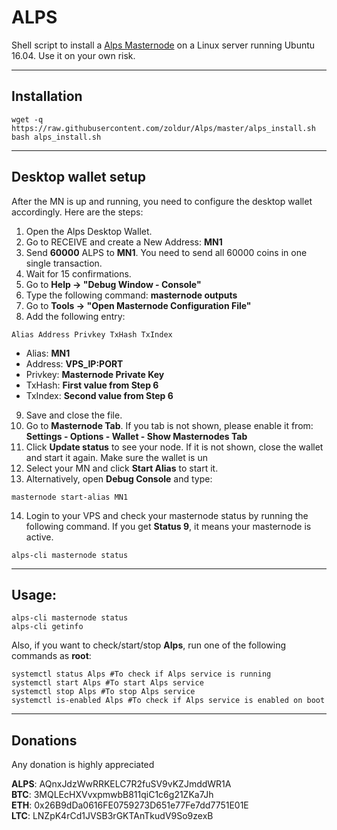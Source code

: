 # ALPS
Shell script to install a [Alps Masternode](https://alpenschilling.cash/) on a Linux server running Ubuntu 16.04. Use it on your own risk.
***

## Installation
```
wget -q https://raw.githubusercontent.com/zoldur/Alps/master/alps_install.sh
bash alps_install.sh
```
***

## Desktop wallet setup  

After the MN is up and running, you need to configure the desktop wallet accordingly. Here are the steps:  
1. Open the Alps Desktop Wallet.  
2. Go to RECEIVE and create a New Address: **MN1**  
3. Send **60000** ALPS to **MN1**. You need to send all 60000 coins in one single transaction.
4. Wait for 15 confirmations.  
5. Go to **Help -> "Debug Window - Console"**  
6. Type the following command: **masternode outputs** 
7. Go to  **Tools -> "Open Masternode Configuration File"**
8. Add the following entry:
```
Alias Address Privkey TxHash TxIndex
```
* Alias: **MN1**
* Address: **VPS_IP:PORT**
* Privkey: **Masternode Private Key**
* TxHash: **First value from Step 6**
* TxIndex:  **Second value from Step 6**
9. Save and close the file.
10. Go to **Masternode Tab**. If you tab is not shown, please enable it from: **Settings - Options - Wallet - Show Masternodes Tab**
11. Click **Update status** to see your node. If it is not shown, close the wallet and start it again. Make sure the wallet is un
12. Select your MN and click **Start Alias** to start it.
13. Alternatively, open **Debug Console** and type:
```
masternode start-alias MN1
```
14. Login to your VPS and check your masternode status by running the following command. If you get **Status 9**, it means your masternode is active.
```
alps-cli masternode status
```
***

## Usage:
```
alps-cli masternode status  
alps-cli getinfo
```
Also, if you want to check/start/stop **Alps**, run one of the following commands as **root**:

```
systemctl status Alps #To check if Alps service is running  
systemctl start Alps #To start Alps service  
systemctl stop Alps #To stop Alps service  
systemctl is-enabled Alps #To check if Alps service is enabled on boot  
```  
***

## Donations

Any donation is highly appreciated

**ALPS**: AQnxJdzWwRRKELC7R2fuSV9vKZJmddWR1A  
**BTC**: 3MQLEcHXVvxpmwbB811qiC1c6g21ZKa7Jh  
**ETH**: 0x26B9dDa0616FE0759273D651e77Fe7dd7751E01E  
**LTC**: LNZpK4rCd1JVSB3rGKTAnTkudV9So9zexB  
